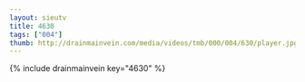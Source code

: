 ```yaml
--- 
layout: sieutv
title: 4630
tags: ["004"]
thumb: http://drainmainvein.com/media/videos/tmb/000/004/630/player.jpg
---
```

{% include drainmainvein key="4630" %} 
